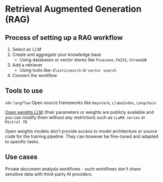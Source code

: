 # Retrieval Augmented Generation (RAG)

## Process of setting up a RAG workflow

1. Select an LLM
2. Create and aggregate your knowledge base
    - Using databases or vector stores like `Pinecone`, `FAISS`, `ChromaDB`
3. Add a retriever
    - Using tools like: `Elasticsearch` or `vector search`
4. Connect the workflow

## Tools to use

`n8n`
`langflow`
Open source frameworks like `Haystack`, `LlamaIndex`, `Langchain`

[Open weights LLM](https://promptmetheus.com/resources/llm-knowledge-base/open-weights-model) (their parameters or weights are publicly available and you can modify them without any restriction) such as `LLaMA series` or `Mistral 7B`

Open weights models don't provide access to model architecture or source code for the training pipeline. They can however be fine-tuned and adapted to specific tasks.

## Use cases

Private document analysis workflows - such workflows don't share sensitive data with third-party AI providers.

